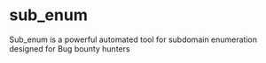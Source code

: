 # sub_enum
Sub_enum is a powerful automated tool for subdomain enumeration designed for Bug bounty hunters
